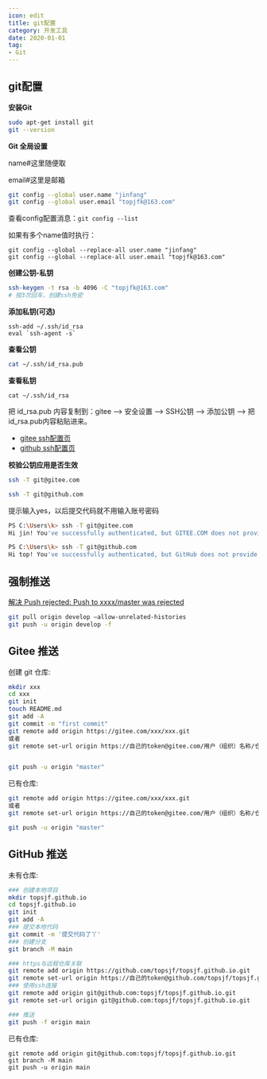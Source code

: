 ```yaml
---
icon: edit
title: git配置
category: 开发工具
date: 2020-01-01
tag:
- Git
---
```



## git配置

**安装Git**

```bash
sudo apt-get install git
git --version
```

**Git 全局设置**

name#这里随便取

email#这里是邮箱

```bash
git config --global user.name "jinfang"
git config --global user.email "topjfk@163.com"
```

查看config配置消息：`git config --list`

如果有多个name值时执行：
```
git config --global --replace-all user.name "jinfang"
git config --global --replace-all user.email "topjfk@163.com"
```

**创建公钥-私钥**

```bash
ssh-keygen -t rsa -b 4096 -C "topjfk@163.com"    
# 按3次回车，创建ssh免密
```

**添加私钥(可选)**
```
ssh-add ~/.ssh/id_rsa   
eval `ssh-agent -s`
```

**查看公钥**

```bash
cat ~/.ssh/id_rsa.pub

```

**查看私钥**

```shell
cat ~/.ssh/id_rsa
```

把 id_rsa.pub 内容复制到：gitee --> 安全设置 --> SSH公钥 --> 添加公钥 --> 把id_rsa.pub内容粘贴进来。

- [gitee ssh配置页](https://gitee.com/profile/sshkeys)
- [github ssh配置页](https://github.com/settings/keys)


**校验公钥应用是否生效**

```bash
ssh -T git@gitee.com

ssh -T git@github.com
```

提示输入yes，以后提交代码就不用输入账号密码

```bash
PS C:\Users\k> ssh -T git@gitee.com
Hi jin! You've successfully authenticated, but GITEE.COM does not provide shell access.'

PS C:\Users\k> ssh -T git@github.com
Hi top! You've successfully authenticated, but GitHub does not provide shell access.'
```


## 强制推送

[解决 Push rejected: Push to xxxx/master was rejected](https://blog.csdn.net/qq_42476834/article/details/108263267)

```bash
git pull origin develop –allow-unrelated-histories
git push -u origin develop -f
```

## Gitee 推送

创建 git 仓库:

```bash
mkdir xxx
cd xxx
git init 
touch README.md
git add -A
git commit -m "first commit"
git remote add origin https://gitee.com/xxx/xxx.git
或者
git remote set-url origin https://自己的token@gitee.com/用户（组织）名称/仓库名称.git


git push -u origin "master"
```

已有仓库:

```bash
git remote add origin https://gitee.com/xxx/xxx.git
或者
git remote set-url origin https://自己的token@gitee.com/用户（组织）名称/仓库名称.git

git push -u origin "master"

```

## GitHub 推送

未有仓库:

```bash
### 创建本地项目
mkdir topsjf.github.io
cd topsjf.github.io
git init
git add -A
### 提交本地代码
git commit -m '提交代码了丫'
### 创建分支
git branch -M main

### https与远程仓库关联
git remote add origin https://github.com/topsjf/topsjf.github.io.git
git remote set-url origin https://自己的token@github.com/topsjf/topsjf.github.io.git
### 使用ssh连接
git remote add origin git@github.com:topsjf/topsjf.github.io.git
git remote set-url origin git@github.com:topsjf/topsjf.github.io.git

### 推送
git push -f origin main

```

已有仓库:

```shell
git remote add origin git@github.com:topsjf/topsjf.github.io.git
git branch -M main
git push -u origin main
```


